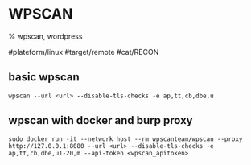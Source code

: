 # WPSCAN

% wpscan, wordpress

#plateform/linux #target/remote #cat/RECON 
## basic wpscan
```
wpscan --url <url> --disable-tls-checks -e ap,tt,cb,dbe,u
```
## wpscan with docker and burp proxy
```
sudo docker run -it --network host --rm wpscanteam/wpscan --proxy http://127.0.0.1:8080 --url <url> --disable-tls-checks -e ap,tt,cb,dbe,u1-20,m --api-token <wpscan_apitoken>
```
